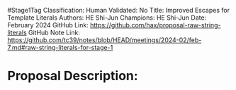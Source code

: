 #Stage1Tag
Classification:
Human Validated: No
Title: Improved Escapes for Template Literals
Authors: HE Shi-Jun
Champions: HE Shi-Jun
Date: February 2024
GitHub Link: https://github.com/hax/proposal-raw-string-literals
GitHub Note Link: https://github.com/tc39/notes/blob/HEAD/meetings/2024-02/feb-7.md#raw-string-literals-for-stage-1

# Proposal Description:
